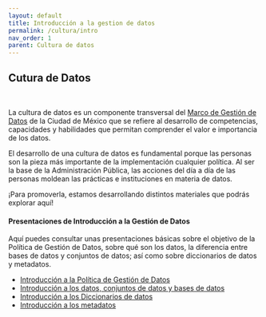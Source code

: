 ```yaml
---
layout: default
title: Introducción a la gestion de datos
permalink: /cultura/intro
nav_order: 1
parent: Cultura de datos
---
```

<div class="nonfooter text-justify ">

<h2>Cutura de Datos</h2>
<br>
<p>La cultura de datos es un componente transversal del <a href="https://gobcdmx.github.io/politicadedatos/marco_legal">Marco de Gestión de Datos</a>  de la Ciudad de México  que se refiere al desarrollo de competencias, capacidades y habilidades que permitan comprender el valor e importancia de los datos.</p>

<p>El desarrollo de una cultura de datos es fundamental porque las personas son la pieza más importante de la implementación cualquier política. Al ser la base de la Administración Pública, las acciones del día a día de las personas moldean las prácticas e instituciones en materia de datos.</p>

<p>¡Para promoverla, estamos desarrollando distintos materiales que podrás explorar aquí!</p>


<h4><b>Presentaciones de Introducción a la Gestión de Datos</b></h4>

<p>Aquí puedes consultar unas presentaciones básicas sobre el objetivo de la Política de Gestión de Datos, sobre qué son los datos, la diferencia entre bases de datos y conjuntos de datos; así como sobre diccionarios de datos y metadatos.</p>

<ul>
<li> <a target="_blank" href="https://gobcdmx.github.io/politicadedatos/assets/ppts/2. Intro_politica.pdf"  download="Intro a politica.pdf">Introducción a la Política de Gestión de Datos</a> </li>

<li> <a target="_blank" href="https://gobcdmx.github.io/politicadedatos/assets/ppts/3. Intro_datos.pdf" download="Intro a datos.pdf">Introducción a los datos, conjuntos de datos y bases de datos</a></li>

<li><a target="_blank" href="https://gobcdmx.github.io/politicadedatos/assets/diccionario.pdf" download="Intro a diccionarios.pdf">Introducción a los Diccionarios de datos</a></li>

<li><a target="_blank" href="https://gobcdmx.github.io/politicadedatos/assets/ppts/intro_metadatos.pdf" download="Intro a Metadatos.pdf">Introducción a los metadatos</a> </li>

</ul>


</div>
